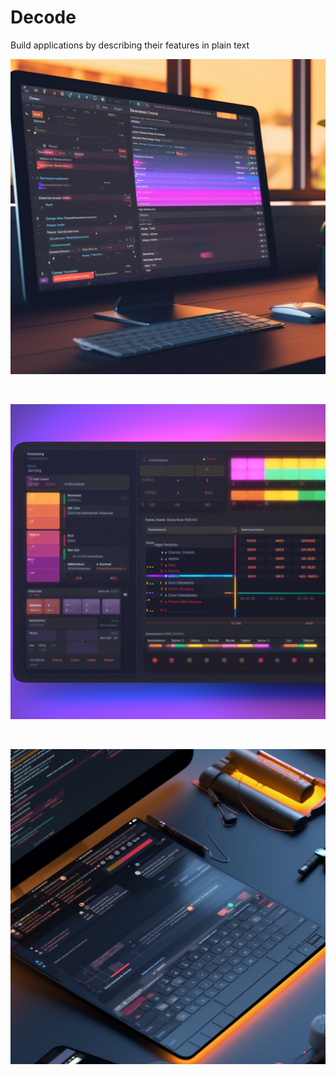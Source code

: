 # Decode
Build applications by describing their features in plain text

<p align="center"><img src="/Decode_UI_1.png" /></p><br>
<p align="center"><img src="/Decode_UI_2.png" /></p><br>
<p align="center"><img src="/Decode_UI_3.png" /></p>
